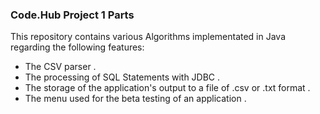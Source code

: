 ### Code.Hub Project 1 Parts

This repository contains various Algorithms implementated in Java regarding the following features:
- The CSV parser .
- The processing of SQL Statements with JDBC .
- The storage of the application's output to a file of .csv or .txt format .
- The menu used for the beta testing of an application .
